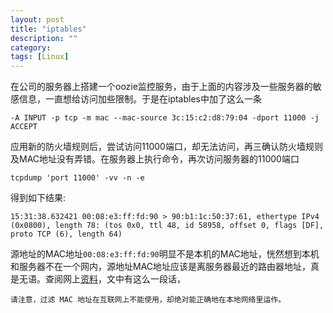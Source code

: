 ```yaml
---
layout: post
title: "iptables"
description: ""
category: 
tags: [Linux]
---
```



在公司的服务器上搭建一个oozie监控服务，由于上面的内容涉及一些服务器的敏感信息，一直想给访问加些限制。于是在iptables中加了这么一条

    -A INPUT -p tcp -m mac --mac-source 3c:15:c2:d8:79:04 -dport 11000 -j ACCEPT
 
   
 应用新的防火墙规则后，尝试访问11000端口，却无法访问，再三确认防火墙规则及MAC地址没有弄错。在服务器上执行命令，再次访问服务器的11000端口
 
    tcpdump 'port 11000' -vv -n -e
 
得到如下结果:
  
    15:31:38.632421 00:08:e3:ff:fd:90 > 90:b1:1c:50:37:61, ethertype IPv4 (0x0800), length 78: (tos 0x0, ttl 48, id 58958, offset 0, flags [DF], proto TCP (6), length 64)
    
源地址的MAC地址`00:08:e3:ff:fd:90`明显不是本机的MAC地址，恍然想到本机和服务器不在一个网内，源地址MAC地址应该是离服务器最近的路由器地址，真是无语。查阅网上[资料](http://wiki.centos.org/zh/HowTos/Network/IPTables)，文中有这么一段话，

    请注意，过滤 MAC 地址在互联网上不能使用，却绝对能正确地在本地网络里运作。
   



